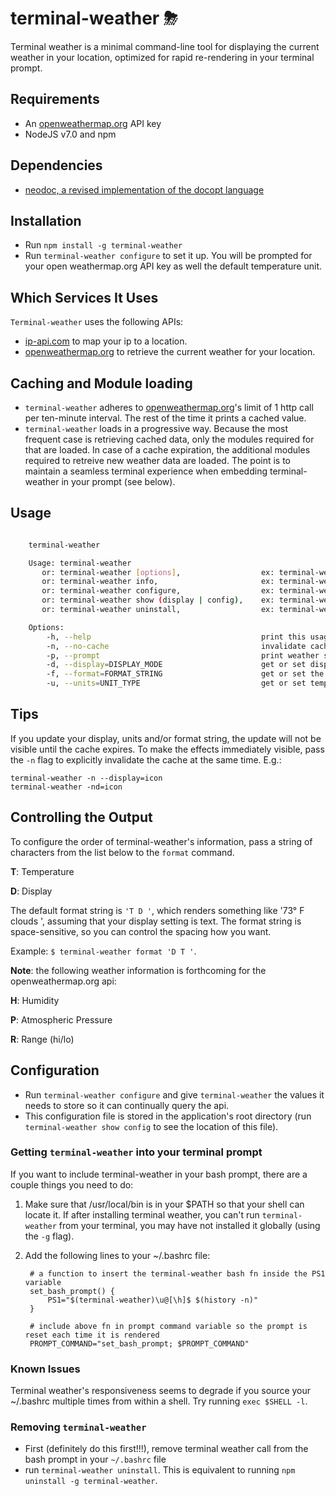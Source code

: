 # terminal-weather ⛈

Terminal weather is a minimal command-line tool for displaying the current weather in your location, optimized for rapid re-rendering in your terminal prompt.

## Requirements

+ An [openweathermap.org](http://openweathermap.org) API key
+ NodeJS v7.0 and npm

## Dependencies

+ [neodoc, a revised implementation of the docopt language](https://github.com/felixSchl/neodoc)

## Installation

+ Run `npm install -g terminal-weather`
+ Run `terminal-weather configure` to set it up. You will be prompted for your open weathermap.org API key as well the default temperature unit.

## Which Services It Uses

`Terminal-weather` uses the following APIs:

+ [ip-api.com](http://ip-api.com) to map your ip to a location.
+ [openweathermap.org](http://openweathermap.org) to retrieve the current weather for your location.

## Caching and Module loading

+ `terminal-weather` adheres to [openweathermap.org](http://openweathermap.org)'s limit of 1 http call per ten-minute interval. The rest of the time it prints a cached value. 
+ `terminal-weather` loads in a progressive way. Because the most frequent case is retrieving cached data, only the modules required for that are loaded.  In case of a cache expiration, the additional modules required to retreive new weather data are loaded. The point is to maintain a seamless terminal experience when embedding terminal-weather in your prompt (see below). 

## Usage

````bash

    terminal-weather

    Usage: terminal-weather
       or: terminal-weather [options],                  ex: terminal-weather -p 
       or: terminal-weather info,                       ex: terminal-weather info
       or: terminal-weather configure,                  ex: terminal-weather configure
       or: terminal-weather show (display | config),    ex: terminal-weather show display
       or: terminal-weather uninstall,                  ex: terminal-weather uninstall 

    Options:
        -h, --help                                      print this usage page
        -n, --no-cache                                  invalidate cache before printing weather string  
        -p, --prompt                                    print weather string with no trailing new line. Useful for embedding in your terminal prompt.
        -d, --display=DISPLAY_MODE                      get or set display mode.
        -f, --format=FORMAT_STRING                      get or set the format string determining the weather string output.
        -u, --units=UNIT_TYPE                           get or set temp unit type.

````

## Tips

If you update your display, units and/or format string, the update will not be visible until the cache expires. To make the effects immediately visible, pass the `-n` flag to explicitly invalidate the cache at the same time. E.g.: 

    terminal-weather -n --display=icon
    terminal-weather -nd=icon 

## Controlling the Output

To configure the order of terminal-weather's information, pass a string of characters from the list below to the `format` command. 

**T**: Temperature

**D**: Display

The default format string is `'T D '`, which renders something like '73° F clouds ', assuming that your display setting is text. The format string is space-sensitive, so you can control the spacing how you want.

Example: `$ terminal-weather format 'D T '`.

**Note**: the following weather information is forthcoming for the openweathermap.org api:

**H**: Humidity

**P**: Atmospheric Pressure

**R**: Range (hi/lo)

## Configuration

+ Run `terminal-weather configure` and give `terminal-weather` the values it needs to store so it can continually query the api.
+ This configuration file is stored in the application's root directory (run `terminal-weather show config` to see the location of this file).

### Getting `terminal-weather` into your terminal prompt

If you want to include terminal-weather in your bash prompt, there are a couple things you need to do:

1. Make sure that /usr/local/bin is in your $PATH so that your shell can locate it. If after installing terminal weather, you can't run `terminal-weather` from your terminal, you may have not installed it globally (using the `-g` flag). 

2. Add the following lines to your ~/.bashrc file:

        # a function to insert the terminal-weather bash fn inside the PS1 variable
        set_bash_prompt() {
            PS1="$(terminal-weather)\u@[\h]$ $(history -n)"
        }

        # include above fn in prompt command variable so the prompt is reset each time it is rendered
        PROMPT_COMMAND="set_bash_prompt; $PROMPT_COMMAND"

### Known Issues

Terminal weather's responsiveness seems to degrade if you source your ~/.bashrc multiple times from within a shell. Try running `exec $SHELL -l`. 

### Removing `terminal-weather` 

+ First (definitely do this first!!!), remove terminal weather call from the bash prompt in your `~/.bashrc` file 
+ run `terminal-weather uninstall`.  This is equivalent to running `npm uninstall -g terminal-weather`.
